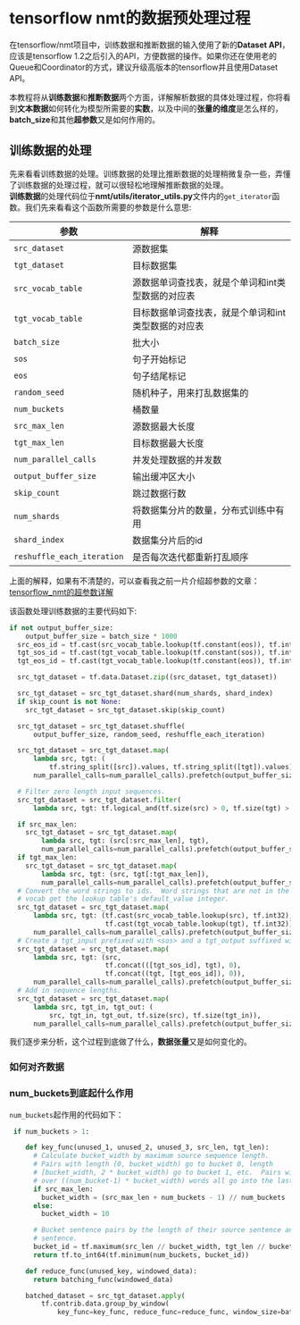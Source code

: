 # tensorflow nmt的数据预处理过程　　
在tensorflow/nmt项目中，训练数据和推断数据的输入使用了新的**Dataset API**，应该是tensorflow 1.2之后引入的API，方便数据的操作。如果你还在使用老的Queue和Coordinator的方式，建议升级高版本的tensorflow并且使用Dataset API。    

本教程将从**训练数据**和**推断数据**两个方面，详解解析数据的具体处理过程，你将看到**文本数据**如何转化为模型所需要的**实数**，以及中间的**张量的维度**是怎么样的，**batch_size**和其他**超参数**又是如何作用的。  

## 训练数据的处理  
先来看看训练数据的处理。训练数据的处理比推断数据的处理稍微复杂一些，弄懂了训练数据的处理过程，就可以很轻松地理解推断数据的处理。  
**训练数据**的处理代码位于**nmt/utils/iterator_utils.py**文件内的`get_iterator`函数。我们先来看看这个函数所需要的参数是什么意思:  

|参数|解释|  
|----|----|  
|`src_dataset`|源数据集|  
|`tgt_dataset`|目标数据集|  
|`src_vocab_table`|源数据单词查找表，就是个单词和int类型数据的对应表|  
|`tgt_vocab_table`|目标数据单词查找表，就是个单词和int类型数据的对应表|  
|`batch_size`|批大小|  
|`sos`|句子开始标记|  
|`eos`|句子结尾标记|  
|`random_seed`|随机种子，用来打乱数据集的|  
|`num_buckets`|桶数量|  
|`src_max_len`|源数据最大长度|  
|`tgt_max_len`|目标数据最大长度|  
|`num_parallel_calls`|并发处理数据的并发数|  
|`output_buffer_size`|输出缓冲区大小|  
|`skip_count`|跳过数据行数|  
|`num_shards`|将数据集分片的数量，分布式训练中有用|  
|`shard_index`|数据集分片后的id|  
|`reshuffle_each_iteration`|是否每次迭代都重新打乱顺序|  

上面的解释，如果有不清楚的，可以查看我之前一片介绍超参数的文章：  
[tensorflow_nmt的超参数详解](tensorflow_nmt的超参数.md)  

该函数处理训练数据的主要代码如下:  
```python  
if not output_buffer_size:
    output_buffer_size = batch_size * 1000
  src_eos_id = tf.cast(src_vocab_table.lookup(tf.constant(eos)), tf.int32)
  tgt_sos_id = tf.cast(tgt_vocab_table.lookup(tf.constant(sos)), tf.int32)
  tgt_eos_id = tf.cast(tgt_vocab_table.lookup(tf.constant(eos)), tf.int32)

  src_tgt_dataset = tf.data.Dataset.zip((src_dataset, tgt_dataset))

  src_tgt_dataset = src_tgt_dataset.shard(num_shards, shard_index)
  if skip_count is not None:
    src_tgt_dataset = src_tgt_dataset.skip(skip_count)

  src_tgt_dataset = src_tgt_dataset.shuffle(
      output_buffer_size, random_seed, reshuffle_each_iteration)

  src_tgt_dataset = src_tgt_dataset.map(
      lambda src, tgt: (
          tf.string_split([src]).values, tf.string_split([tgt]).values),
      num_parallel_calls=num_parallel_calls).prefetch(output_buffer_size)

  # Filter zero length input sequences.
  src_tgt_dataset = src_tgt_dataset.filter(
      lambda src, tgt: tf.logical_and(tf.size(src) > 0, tf.size(tgt) > 0))

  if src_max_len:
    src_tgt_dataset = src_tgt_dataset.map(
        lambda src, tgt: (src[:src_max_len], tgt),
        num_parallel_calls=num_parallel_calls).prefetch(output_buffer_size)
  if tgt_max_len:
    src_tgt_dataset = src_tgt_dataset.map(
        lambda src, tgt: (src, tgt[:tgt_max_len]),
        num_parallel_calls=num_parallel_calls).prefetch(output_buffer_size)
  # Convert the word strings to ids.  Word strings that are not in the
  # vocab get the lookup table's default_value integer.
  src_tgt_dataset = src_tgt_dataset.map(
      lambda src, tgt: (tf.cast(src_vocab_table.lookup(src), tf.int32),
                        tf.cast(tgt_vocab_table.lookup(tgt), tf.int32)),
      num_parallel_calls=num_parallel_calls).prefetch(output_buffer_size)
  # Create a tgt_input prefixed with <sos> and a tgt_output suffixed with <eos>.
  src_tgt_dataset = src_tgt_dataset.map(
      lambda src, tgt: (src,
                        tf.concat(([tgt_sos_id], tgt), 0),
                        tf.concat((tgt, [tgt_eos_id]), 0)),
      num_parallel_calls=num_parallel_calls).prefetch(output_buffer_size)
  # Add in sequence lengths.
  src_tgt_dataset = src_tgt_dataset.map(
      lambda src, tgt_in, tgt_out: (
          src, tgt_in, tgt_out, tf.size(src), tf.size(tgt_in)),
      num_parallel_calls=num_parallel_calls).prefetch(output_buffer_size)

```  
我们逐步来分析，这个过程到底做了什么，**数据张量**又是如何变化的。  



### 如何对齐数据  


### num_buckets到底起什么作用  
`num_buckets`起作用的代码如下：　　
```python   
 if num_buckets > 1:

    def key_func(unused_1, unused_2, unused_3, src_len, tgt_len):
      # Calculate bucket_width by maximum source sequence length.
      # Pairs with length [0, bucket_width) go to bucket 0, length
      # [bucket_width, 2 * bucket_width) go to bucket 1, etc.  Pairs with length
      # over ((num_bucket-1) * bucket_width) words all go into the last bucket.
      if src_max_len:
        bucket_width = (src_max_len + num_buckets - 1) // num_buckets
      else:
        bucket_width = 10

      # Bucket sentence pairs by the length of their source sentence and target
      # sentence.
      bucket_id = tf.maximum(src_len // bucket_width, tgt_len // bucket_width)
      return tf.to_int64(tf.minimum(num_buckets, bucket_id))

    def reduce_func(unused_key, windowed_data):
      return batching_func(windowed_data)

    batched_dataset = src_tgt_dataset.apply(
        tf.contrib.data.group_by_window(
            key_func=key_func, reduce_func=reduce_func, window_size=batch_size))
```  
